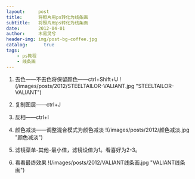 ```yaml
---
layout:     post
title:      将照片用ps转化为线条画
subtitle:   将照片用ps转化为线条画
date:       2012-04-01
author:     木易灵兮
header-img: img/post-bg-coffee.jpg
catalog: 	  true
tags:
    - ps教程
    - 线条画
---
```


1. 去色——不去色将保留颜色——ctrl+Shift+U
!(/images/posts/2012/STEELTAILOR-VALIANT.jpg "STEELTAILOR-VALIANT")
2. 复制图层——ctrl+J
3. 反相——ctrl+I
4. 颜色减淡——调整混合模式为颜色减淡
!(/images/posts/2012/颜色减淡.jpg "颜色减淡")

5. 滤镜菜单-其他-最小值，滤镜设值为1。看喜好为2-3。
6. 看看最终效果
!(/images/posts/2012/VALIANT线条画.jpg "VALIANT线条画")
